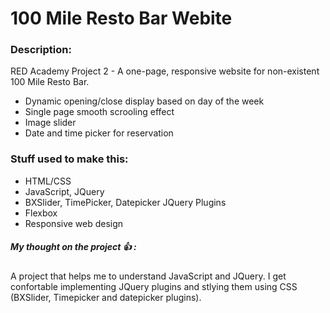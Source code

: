 # 100 Mile Resto Bar Webite

### Description:

 RED Academy Project 2 - A one-page, responsive website for non-existent 100 Mile Resto Bar.
 
 * Dynamic opening/close display based on day of the week
 * Single page smooth scrooling effect
 * Image slider
 * Date and time picker for reservation
 
### Stuff used to make this:

 * HTML/CSS
 * JavaScript, JQuery
 * BXSlider, TimePicker, Datepicker JQuery Plugins
 * Flexbox
 * Responsive web design

##### My thought on the project :+1: :
A project that helps me to understand JavaScript and JQuery. I get confortable implementing JQuery plugins and stlying them using CSS (BXSlider, Timepicker and datepicker plugins).



